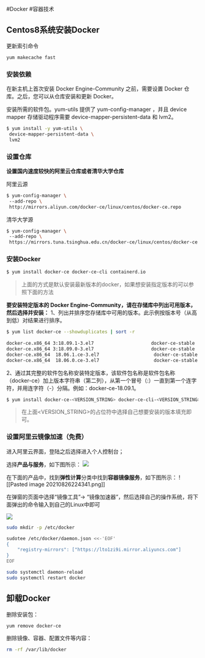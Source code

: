 #Docker #容器技术 


## Centos8系统安装Docker
更新索引命令
```bash
yum makecache fast
```


### 安装依赖

在新主机上首次安装 Docker Engine-Community 之前，需要设置 Docker 仓库。之后，您可以从仓库安装和更新 Docker。

安装所需的软件包。yum-utils 提供了 yum-config-manager ，并且 device mapper 存储驱动程序需要 device-mapper-persistent-data 和 lvm2。

```bash
$ yum install -y yum-utils \  
 device-mapper-persistent-data \  
 lvm2
```

### 设置仓库
**设置国内速度较快的阿里云仓库或者清华大学仓库**

阿里云源
```bash
$ yum-config-manager \  
 --add-repo \  
 http://mirrors.aliyun.com/docker-ce/linux/centos/docker-ce.repo
```

清华大学源

```bash
$ yum-config-manager \  
 --add-repo \  
 https://mirrors.tuna.tsinghua.edu.cn/docker-ce/linux/centos/docker-ce.repo
```

### 安装Docker
```bash
$ yum install docker-ce docker-ce-cli containerd.io
```

> 上面的方式是默认安装最新版本的docker，如果想安装指定版本的可以参照下面的方法

**要安装特定版本的 Docker Engine-Community，请在存储库中列出可用版本，然后选择并安装：**
1、列出并排序您存储库中可用的版本。此示例按版本号（从高到低）对结果进行排序。
```bash
$ yum list docker-ce --showduplicates | sort -r  
  
docker-ce.x86_64 3:18.09.1-3.el7                     docker-ce-stable  
docker-ce.x86_64 3:18.09.0-3.el7                     docker-ce-stable  
docker-ce.x86_64  18.06.1.ce-3.el7                    docker-ce-stable  
docker-ce.x86_64  18.06.0.ce-3.el7                    docker-ce-stable
```

2、通过其完整的软件包名称安装特定版本，该软件包名称是软件包名称（docker-ce）加上版本字符串（第二列），从第一个冒号（:）一直到第一个连字符，并用连字符（-）分隔。例如：docker-ce-18.09.1。
```bash
$ yum install docker-ce-<VERSION_STRING> docker-ce-cli-<VERSION_STRING> containerd.io
```
>在上面<VERSION_STRING>的占位符中选择自己想要安装的版本填充即可。

### 设置阿里云镜像加速（免费）
进入阿里云界面，登陆之后选择进入个人控制台；

选择**产品与服务**，如下图所示：
![](https://cdn.jsdelivr.net/gh/chenjianhao66/Myblog_picture-server/20210826224223.png)

在下面的产品中，找到**弹性计算**分类中找到**容器镜像服务**，如下图所示：
![[Pasted image 20210826224341.png]]


在弹窗的页面中选择“镜像工具”-> “镜像加速器”，然后选择自己的操作系统，将下面弹出的命令输入到自己的Linux中即可

![](https://cdn.jsdelivr.net/gh/chenjianhao66/Myblog_picture-server/20210826224517.png)

```bash
sudo mkdir -p /etc/docker

sudotee /etc/docker/daemon.json <<-'EOF' 
{ 
	"registry-mirrors": ["https://lto1zi9i.mirror.aliyuncs.com"] 
} 
EOF

sudo systemctl daemon-reload 
sudo systemctl restart docker
```

## 卸载Docker
删除安装包：

```bash 
yum remove docker-ce
```

删除镜像、容器、配置文件等内容：

```bash
rm -rf /var/lib/docker
```